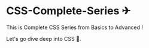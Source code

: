 # CSS-Complete-Series ✈
This is Complete CSS Series from Basics to Advanced !

Let's go dive deep into CSS 🚀.
